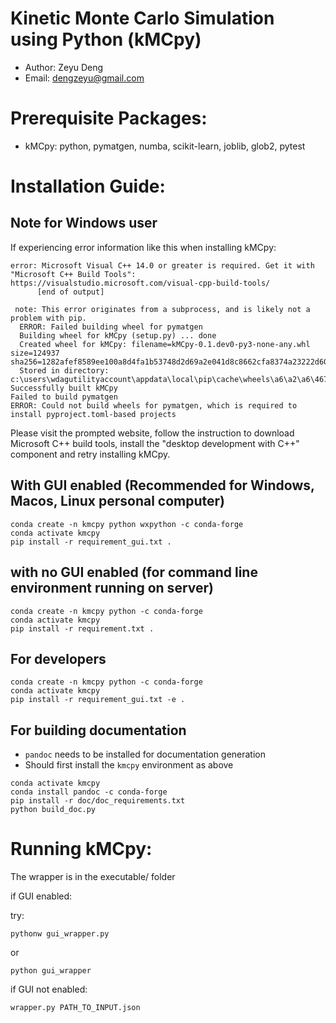 # Kinetic Monte Carlo Simulation using Python (kMCpy)
- Author: Zeyu Deng
- Email: dengzeyu@gmail.com

# Prerequisite Packages:
- kMCpy: python, pymatgen, numba, scikit-learn, joblib, glob2, pytest

# Installation Guide:

## Note for Windows user

If experiencing error information like this when installing kMCpy:

```
error: Microsoft Visual C++ 14.0 or greater is required. Get it with "Microsoft C++ Build Tools": https://visualstudio.microsoft.com/visual-cpp-build-tools/
      [end of output]

 note: This error originates from a subprocess, and is likely not a problem with pip.
  ERROR: Failed building wheel for pymatgen
  Building wheel for kMCpy (setup.py) ... done
  Created wheel for kMCpy: filename=kMCpy-0.1.dev0-py3-none-any.whl size=124937 sha256=1282afef8589ee100a8d4fa1b53748d2d69a2e041d8c8662cfa8374a23222d60
  Stored in directory: c:\users\wdagutilityaccount\appdata\local\pip\cache\wheels\a6\a2\a6\4675cd18beeaea66ca25508dcaef9c1b59689e7794a770d602
Successfully built kMCpy
Failed to build pymatgen
ERROR: Could not build wheels for pymatgen, which is required to install pyproject.toml-based projects
```

Please visit the prompted website, follow the instruction to download Microsoft C++ build tools, install the "desktop development with C++" component and retry installing kMCpy. 

## With GUI enabled (Recommended for Windows, Macos, Linux personal computer)

```
conda create -n kmcpy python wxpython -c conda-forge
conda activate kmcpy
pip install -r requirement_gui.txt .
```


## with no GUI enabled (for command line environment running on server)

```
conda create -n kmcpy python -c conda-forge
conda activate kmcpy
pip install -r requirement.txt .
```

## For developers 

```
conda create -n kmcpy python -c conda-forge
conda activate kmcpy
pip install -r requirement_gui.txt -e .
```

## For building documentation
- `pandoc` needs to be installed for documentation generation
- Should first install the `kmcpy` environment as above
```
conda activate kmcpy
conda install pandoc -c conda-forge
pip install -r doc/doc_requirements.txt
python build_doc.py
```

# Running kMCpy:

The wrapper is in the executable/ folder

if GUI enabled:

try:

`pythonw gui_wrapper.py` 

or

`python gui_wrapper`


if GUI not enabled:

`wrapper.py PATH_TO_INPUT.json`


